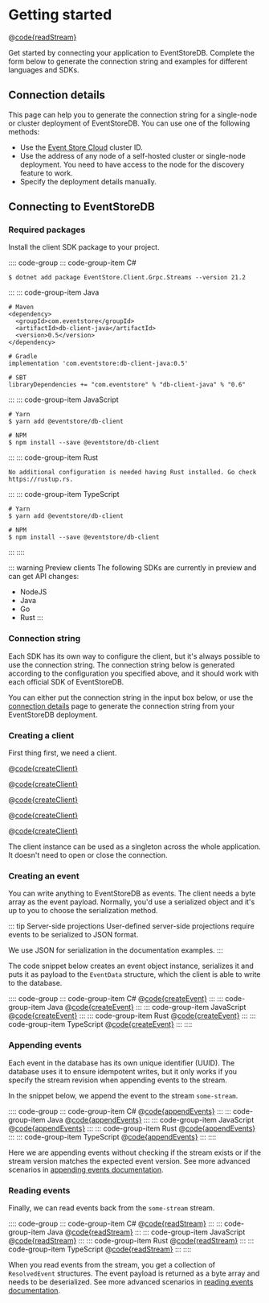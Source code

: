 # Getting started

@[code{readStream}](@grpc:quick-start/Program.cs;quick_start/QuickStart.java;get-started.js;quickstart.rust;get-started.ts)

Get started by connecting your application to EventStoreDB. Complete the form below to generate the connection string and examples for different languages and SDKs.

## Connection details

This page can help you to generate the connection string for a single-node or cluster deployment of EventStoreDB. You can use one of the following methods:

- Use the [Event Store Cloud](https://eventstore.com/cloud) cluster ID.
- Use the address of any node of a self-hosted cluster or single-node deployment. You need to have access to the node for the discovery feature to work.
- Specify the deployment details manually.

[comment]: <> (<Connection></Connection>)

## Connecting to EventStoreDB

### Required packages

Install the client SDK package to your project.

:::: code-group
::: code-group-item C#
```:no-line-numbers
$ dotnet add package EventStore.Client.Grpc.Streams --version 21.2
```
:::
::: code-group-item Java
```:no-line-numbers
# Maven
<dependency>
  <groupId>com.eventstore</groupId>
  <artifactId>db-client-java</artifactId>
  <version>0.5</version>
</dependency>

# Gradle
implementation 'com.eventstore:db-client-java:0.5'

# SBT
libraryDependencies += "com.eventstore" % "db-client-java" % "0.6"
```
:::
::: code-group-item JavaScript
```:no-line-numbers
# Yarn
$ yarn add @eventstore/db-client

# NPM
$ npm install --save @eventstore/db-client
```
:::
::: code-group-item Rust
```:no-line-numbers
No additional configuration is needed having Rust installed. Go check https://rustup.rs.
```
:::
::: code-group-item TypeScript
```:no-line-numbers
# Yarn
$ yarn add @eventstore/db-client

# NPM
$ npm install --save @eventstore/db-client
```
:::
::::

::: warning Preview clients
The following SDKs are currently in preview and can get API changes:
- NodeJS
- Java
- Go
- Rust
  :::

### Connection string

Each SDK has its own way to configure the client, but it's always possible to use the connection string. The connection string below is generated according to the configuration you specified above, and it should work with each official SDK of EventStoreDB.

You can either put the connection string in the input box below, or use the [connection details](./README.md) page to generate the connection string from your EventStoreDB deployment.

[comment]: <> (<ConnectionString></ConnectionString>)

### Creating a client

First thing first, we need a client.

<xode-group>
<xode-block title="C#" code="connectionString">

@[code{createClient}](../dotnet/21.2/samples/quick-start/Program.cs)
</xode-block>
<xode-block title="Java" code="connectionString">

@[code{createClient}](../java/1.0.0/samples/quick_start/QuickStart.java)
</xode-block>
<xode-block title="JavaScript" code="connectionString">

@[code{createClient}](../node/2.0.0/samples/get-started.js)
</xode-block>
<xode-block title="Rust" code="connectionString">

@[code{createClient}](../rust/1.0.0/samples/quickstart.rust)
</xode-block>
<xode-block title="TypeScript" code="connectionString">

@[code{createClient}](../node/2.0.0/samples/get-started.ts)
</xode-block>
</xode-group>

The client instance can be used as a singleton across the whole application. It doesn't need to open or close the connection.

### Creating an event

You can write anything to EventStoreDB as events. The client needs a byte array as the event payload. Normally, you'd use a serialized object and it's up to you to choose the serialization method.

::: tip Server-side projections
User-defined server-side projections require events to be serialized to JSON format.

We use JSON for serialization in the documentation examples.
:::

The code snippet below creates an event object instance, serializes it and puts it as payload to the `EventData` structure, which the client is able to write to the database.

:::: code-group
::: code-group-item C#
@[code{createEvent}](../dotnet/21.2/samples/quick-start/Program.cs)
:::
::: code-group-item Java
@[code{createEvent}](../java/1.0.0/samples/quick_start/QuickStart.java)
:::
::: code-group-item JavaScript
@[code{createEvent}](../node/2.0.0/samples/get-started.js)
:::
::: code-group-item Rust
@[code{createEvent}](../rust/1.0.0/samples/quickstart.rust)
:::
::: code-group-item TypeScript
@[code{createEvent}](../node/2.0.0/samples/get-started.ts)
:::
::::

### Appending events

Each event in the database has its own unique identifier (UUID). The database uses it to ensure idempotent writes, but it only works if you specify the stream revision when appending events to the stream.

In the snippet below, we append the event to the stream `some-stream`.

:::: code-group
::: code-group-item C#
@[code{appendEvents}](../dotnet/21.2/samples/quick-start/Program.cs)
:::
::: code-group-item Java
@[code{appendEvents}](../java/1.0.0/samples/quick_start/QuickStart.java)
:::
::: code-group-item JavaScript
@[code{appendEvents}](../node/2.0.0/samples/get-started.js)
:::
::: code-group-item Rust
@[code{appendEvents}](../rust/1.0.0/samples/quickstart.rust)
:::
::: code-group-item TypeScript
@[code{appendEvents}](../node/2.0.0/samples/get-started.ts)
:::
::::

Here we are appending events without checking if the stream exists or if the stream version matches the expected event version. See more advanced scenarios in [appending events documentation](../appending-events/README.md).

### Reading events

Finally, we can read events back from the `some-stream` stream.

:::: code-group
::: code-group-item C#
@[code{readStream}](@grpc/quick-start/Program.cs)
:::
::: code-group-item Java
@[code{readStream}](@grpc/quick_start/QuickStart.java)
:::
::: code-group-item JavaScript
@[code{readStream}](@grpc/get-started.js)
:::
::: code-group-item Rust
@[code{readStream}](@grpc/quickstart.rust)
:::
::: code-group-item TypeScript
@[code{readStream}](@grpc/get-started.ts)
:::
::::

When you read events from the stream, you get a collection of `ResolvedEvent` structures. The event payload is returned as a byte array and needs to be deserialized. See more advanced scenarios in [reading events documentation](./reading-events.md).

